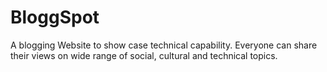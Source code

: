 # BloggSpot
A blogging Website to show case technical capability. Everyone can share their views on wide range of social, cultural and technical  topics.
